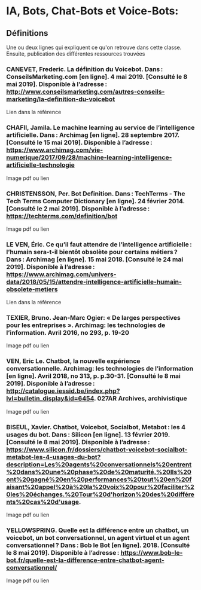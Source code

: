 # IA, Bots, Chat-Bots et Voice-Bots:

## Définitions

Une ou deux lignes qui expliquent ce qu'on retrouve dans cette classe. Ensuite, publication des différentes ressources trouvées

###  CANEVET, Frederic. La définition du Voicebot. Dans : ConseilsMarketing.com [en ligne]. 4 mai 2019. [Consulté le 8 mai 2019]. Disponible à l’adresse : http://www.conseilsmarketing.com/autres-conseils-marketing/la-definition-du-voicebot

Lien dans la référence

### CHAFII, Jamila. Le machine learning au service de l’intelligence artificielle. Dans : Archimag [en ligne]. 28 septembre 2017. [Consulté le 15 mai 2019]. Disponible à l’adresse : https://www.archimag.com/vie-numerique/2017/09/28/machine-learning-intelligence-artificielle-technologie

Image pdf ou lien

### CHRISTENSSON, Per. Bot Definition. Dans : TechTerms - The Tech Terms Computer Dictionary [en ligne]. 24 février 2014. [Consulté le 2 mai 2019]. Disponible à l’adresse : https://techterms.com/definition/bot

Image pdf ou lien

### LE VEN, Éric. Ce qu’il faut attendre de l’intelligence artificielle : l’humain sera-t-il bientôt obsolète pour certains métiers ? Dans : Archimag [en ligne]. 15 mai 2018. [Consulté le 24 mai 2019]. Disponible à l’adresse : https://www.archimag.com/univers-data/2018/05/15/attendre-intelligence-artificielle-humain-obsolete-metiers

Lien dans la référence

### TEXIER, Bruno. Jean-Marc Ogier: « De larges perspectives pour les entreprises ». Archimag: les technologies de l’information. Avril 2016, no 293, p. 19‑20

Image pdf ou lien

### VEN, Eric Le. Chatbot, la nouvelle expérience conversationnelle. Archimag: les technologies de l’information [en ligne]. Avril 2018, no 313, p. p.30-31. [Consulté le 8 mai 2019]. Disponible à l’adresse : http://catalogue.iessid.be/index.php?lvl=bulletin_display&id=6454. 027AR Archives, archivistique

Image pdf ou lien

### BISEUL, Xavier. Chatbot, Voicebot, Socialbot, Metabot : les 4 usages du bot. Dans : Silicon [en ligne]. 13 février 2019. [Consulté le 8 mai 2019]. Disponible à l’adresse : https://www.silicon.fr/dossiers/chatbot-voicebot-socialbot-metabot-les-4-usages-du-bot?description=Les%20agents%20conversationnels%20entrent%20dans%20une%20phase%20de%20maturité.%20Ils%20ont%20gagné%20en%20performances%20tout%20en%20faisant%20appel%20à%20la%20voix%20pour%20faciliter%20les%20échanges.%20Tour%20d'horizon%20des%20différents%20cas%20d'usage.

Image pdf ou lien

### YELLOWSPRING. Quelle est la différence entre un chatbot, un voicebot, un bot conversationnel, un agent virtuel et un agent conversationnel ? Dans : Bob le Bot [en ligne]. 2018. [Consulté le 8 mai 2019]. Disponible à l’adresse : https://www.bob-le-bot.fr/quelle-est-la-difference-entre-chatbot-agent-conversationnel/

Image pdf ou lien

